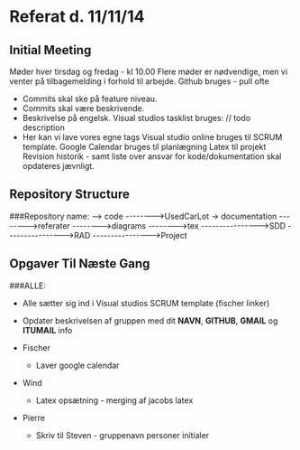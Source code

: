 Referat d. 11/11/14 
==============================

Initial Meeting
------------------------------

Møder hver tirsdag og fredag - kl 10.00
Flere møder er nødvendige, men vi venter på tilbagemelding i forhold til arbejde.
Github bruges - pull ofte
- Commits skal ske på feature niveau.
- Commits skal være beskrivende.
- Beskrivelse på engelsk.
Visual studios tasklist bruges: // todo description
- Her kan vi lave vores egne tags
Visual studio online bruges til SCRUM template.
Google Calendar bruges til planlægning
Latex til projekt
Revision historik - samt liste over ansvar for kode/dokumentation skal opdateres jævnligt.

Repository Structure
-----------------------------

###Repository name:
	--> code
	-------->UsedCarLot
	-> documentation
	-------->referater
	-------->diagrams
	-------->tex
	---------------->SDD
	---------------->RAD
	---------------->Project

Opgaver Til Næste Gang
-----------------------------
###ALLE:
- Alle sætter sig ind i Visual studios SCRUM template (fischer linker)
- Opdater beskrivelsen af gruppen med dit **NAVN**, **GITHUB**, **GMAIL** og **ITUMAIL** info

- Fischer
	- Laver google calendar
- Wind
	- Latex opsætning - merging af jacobs latex
- Pierre
	- Skriv til Steven - gruppenavn personer initialer